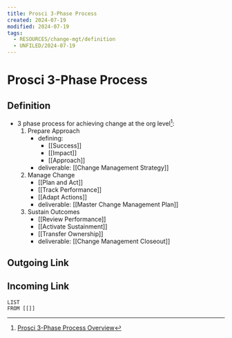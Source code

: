 ```yaml
---
title: Prosci 3-Phase Process
created: 2024-07-19
modified: 2024-07-19
tags:
  - RESOURCES/change-mgt/definition
  - UNFILED/2024-07-19
---
```

# Prosci 3-Phase Process
## Definition
- 3 phase process for achieving change at the org level[^1]:
	1. Prepare Approach
		- defining:
			- [[Success]]
			- [[Impact]]
			- [[Approach]]
		- deliverable: [[Change Management Strategy]]
	2. Manage Change
		- [[Plan and Act]]
		- [[Track Performance]]
		- [[Adapt Actions]]
		- deliverable: [[Master Change Management Plan]]
	1. Sustain Outcomes
		- [[Review Performance]]
		- [[Activate Sustainment]]
		- [[Transfer Ownership]]
		- deliverable: [[Change Management Closeout]]

## Outgoing Link

## Incoming Link
```dataview
LIST
FROM [[]]
```
[^1]: [Prosci 3-Phase Process Overview](https://www.prosci.com/methodology/3-phase-process)